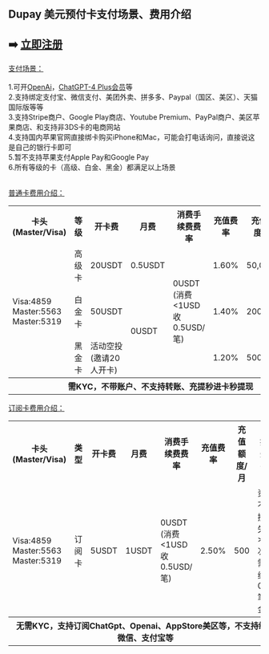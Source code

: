 ## Dupay 美元预付卡支付场景、费用介绍

## ➡️ <a href="https://dupay.one/web-app/register-h5?invitCode=184747&lang=zh-cn" title="Dupay 立即注册" target="_blank">立即注册</a>

[支付场景：](https://dupay.one/web-app/register-h5?invitCode=184747&lang=zh-cn)<br/><br/>
1.可开[OpenAi](https://openai.com/)，[ChatGPT-4 Plus会员](https://chat.openai.com/)等<br/>
2.支持绑定支付宝、微信支付、美团外卖、拼多多、Paypal（国区、美区）、天猫国际版等等<br/>
3.支持Stripe商户、Google Play商店、Youtube Premium、PayPal商户、美区苹果商店、和支持非3DS卡的电商网站<br/>
4.支持国内苹果官网直接绑卡购买iPhone和Mac，可能会打电话询问，直接说这是自己的银行卡即可<br/>
5.暂不支持苹果支付Apple Pay和Google Pay<br/>
6.所有等级的卡（高级、白金、黑金）都满足以上场景<br/>
<br/>

[普通卡费用介绍：](https://dupay.one/web-app/register-h5?invitCode=184747&lang=zh-cn)<br/>

<table>  
<tr>  
  <th>卡头(Master/Visa)</th> 
  <th>等级</th>  
  <th>开卡费</th>  
  <th>月费</th>
  <th>消费手续费费率</th>
  <th>充值费率</th>
  <th>充值额度/月</th>
  <th>授权失败罚金</th>
</tr>  
<tr>  
  <td rowspan="3">Visa:4859<br/>Master:5563<br/>Master:5319</td>  
  <td>高级卡</td> 
  <td>20USDT</td>  
  <td>0.5USDT</td>  
  <td rowspan="3">0USDT (消费<1USD收0.5USD/笔)</td>  
  <td>1.60%</td>   
  <td>50,000</td>
  <td rowspan="3">资金不足授权失败>=10次，需缴纳0.5U/笔罚金</td>  
</tr>
<tr>  
  <td>白金卡</td> 
  <td>50USDT</td>  
  <td rowspan="2">0USDT</td>  
  <td>1.40%</td>   
  <td>200,000</td>  
</tr>
<tr>  
  <td>黑金卡</td> 
  <td>活动空投(邀请20人开卡)</td>   
  <td>1.20%</td>   
  <td>500,000</td>  
</tr>
<tr>  
  <th colspan="8">需KYC，不带账户、不支持转账、充提秒进卡秒提现</th> 
</tr>  
</table>

[订阅卡费用介绍：](https://dupay.one/web-app/register-h5?invitCode=184747&lang=zh-cn)<br/>

<table>  
<tr> 
  <th>卡头(Master/Visa)</th> 
  <th>类型</th>  
  <th>开卡费</th>  
  <th>月费</th>
  <th>消费手续费费率</th>
  <th>充值费率</th>
  <th>充值额度/月</th>
  <th>授权失败罚金</th>
</tr>  
<tr> 
  <td>Visa:4859<br/>Master:5563<br/>Master:5319</td>  
  <td>订阅卡</td> 
  <td>5USDT</td>  
  <td>1USDT</td>  
  <td>0USDT (消费<1USD收0.5USD/笔)</td>  
  <td>2.50%</td>   
  <td>500</td>
  <td>资金不足授权失败>=10次，需缴纳0.5U/笔罚金</td>  
</tr>
<tr>  
  <th colspan="8">无需KYC，支持订阅ChatGpt、Openai、AppStore美区等，不支持绑定微信、支付宝等</th> 
</tr>  
</table>
